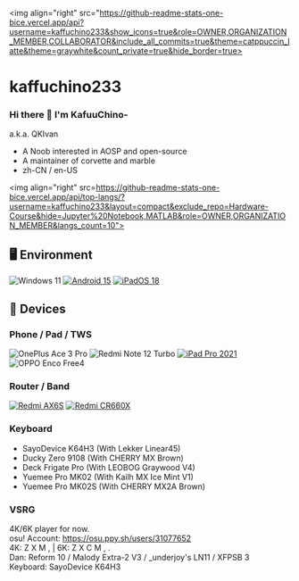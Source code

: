 <img align="right" src="https://github-readme-stats-one-bice.vercel.app/api?username=kaffuchino233&show_icons=true&role=OWNER,ORGANIZATION_MEMBER,COLLABORATOR&include_all_commits=true&theme=catppuccin_latte&theme=graywhite&count_private=true&hide_border=true>

# kaffuchino233
### Hi there 👋 I'm KafuuChino-
a.k.a. QKIvan  
- A Noob interested in AOSP and open-source
- A maintainer of corvette and marble
- zh-CN / en-US

<img align="right" src=https://github-readme-stats-one-bice.vercel.app/api/top-langs/?username=kaffuchino233&layout=compact&exclude_repo=Hardware-Course&hide=Jupyter%20Notebook,MATLAB&role=OWNER,ORGANIZATION_MEMBER&langs_count=10">

## 🖥️ Environment
![Windows 11](https://img.shields.io/badge/Windows%2011-00adef?style=flat-square&logo=windows&logoColor=ffffff)
[![Android 15](https://img.shields.io/badge/Android%2015-3ddc84?style=flat-square&logo=android&logoColor=ffffff)](https://www.android.com/android-15/)
[![iPadOS 18](https://img.shields.io/badge/iPadOS%2018-4F4F4F?style=flat-square&logo=apple&logoColor=FFFFFF&labelColor=4F4F4F)](https://www.apple.com/ipados/ipados-18/)

## 📱 Devices
### Phone / Pad / TWS
![OnePlus Ace 3 Pro](https://img.shields.io/badge/OnePlus%20Ace%203%20Pro-f5010c?style=flat-square&logo=oneplus&logoColor=ffffff)
![Redmi Note 12 Turbo](https://img.shields.io/badge/Redmi%20Note%2012%20Turbo-fd4900?style=flat-square&logo=xiaomi&logoColor=ffffff)
[![iPad Pro 2021](https://img.shields.io/badge/iPad%20Pro%202021-4F4F4F?style=flat-square&logo=apple&logoColor=FFFFFF&labelColor=4F4F4F)](https://www.apple.com/ipad-pro/)
![OPPO Enco Free4](https://img.shields.io/badge/OPPO%20Enco%20Free4-20683d?style=flat-square&logo=oppo&logoColor=ffffff)
### Router / Band
[![Redmi AX6S](https://img.shields.io/badge/Redmi%20AX6S-ED9121?style=flat-square&logo=xiaomi&logoColor=FFFFFF&labelColor=ED9121)](https://www.mi.com/shop/buy/detail?product_id=15032)
[![Redmi CR660X](https://img.shields.io/badge/Redmi%20CR660X-ED9121?style=flat-square&logo=xiaomi&logoColor=FFFFFF&labelColor=ED9121)](https://www.mi.com/shop/buy/detail?product_id=15032)

### Keyboard
- SayoDevice K64H3 (With Lekker Linear45)
- Ducky Zero 9108 (With CHERRY MX Brown)
- Deck Frigate Pro (With LEOBOG Graywood V4)
- Yuemee Pro MK02 (With Kailh MX Ice Mint V1)
- Yuemee Pro MK02S (With CHERRY MX2A Brown)

### VSRG
4K/6K player for now.  
osu! Account: https://osu.ppy.sh/users/31077652  
4K: Z X M , | 6K: Z X C M , .  
Dan: Reform 10 / Malody Extra-2 V3 / _underjoy's LN11 / XFPSB 3  
Keyboard: SayoDevice K64H3
